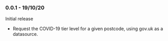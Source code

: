 ### 0.0.1 - 19/10/20

Initial release

- Request the COVID-19 tier level for a given postcode, using gov.uk as a datasource.